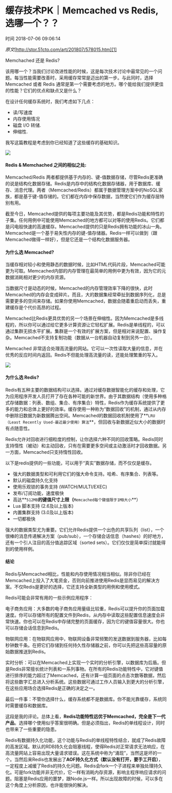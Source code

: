 # 缓存技术PK｜Memcached vs Redis, 选哪一个？？

 时间 2018-07-06 09:06:14  

_原文_[http://stor.51cto.com/art/201807/578015.htm][1]


Memchached 还是 Redis?

该用哪一个？当我们讨论改进性能的时候，这是每次技术讨论中最常见的一个问题。每当性能需要改善时，采用缓存常常是迈出的第一步。与此同时，选择Memcached 或者 Redis 通常是第一个需要考虑的地方。哪个能给我们提供更佳的性能？它们的优点和缺点又是什么？

在设计任何缓存系统时，我们考虑如下几点：

* 读/写速度
* 内存使用情况
* 磁盘 I/O 转储.
* 伸缩性.

我写这篇教程是考虑到你已经知道了这些缓存的基础知识。

![][4]

#### Redis & Memchached 之间的相似之处:

Memcached/Redis 两者都提供基于内存的、键-值数据存储，尽管Redis更准确的说是结构化数据存储。Redis是内存中的结构化数据存储器，用于数据库、缓存、消息代理。两者（Memcached/Redis）都属于数据管理方案中的NoSQL家族，都是基于键-值存储的。它们都在内存中保存数据，当然使它们作为缓存层特别有用。

截至今日，Memcached提供的每项主要功能及其优势，都是Redis功能和特性的子集。任何用例中可能使用Memcached的地方都可以对等的使用Redis。它们都是闪电般快速的高速缓存。Memcached提供的只是Redis拥有功能的冰山一角。Memcached是一个基于易失性内存的键-值存储器。Redis一样可以做到（跟Memcached做得一样好），但是它还是一个结构化数据服务器。

#### 为什么选 Memcached?

当缓存相对较小和使用静态的数据时候，比如HTML代码片段，Memcached可能更为可取。Memcached内部的内存管理在最简单的用例中更为有效，因为它的元数据消耗相对更少的内存资源。

当数据尺寸是动态的时候，Memcached的内存管理效率下降的很快，此时Memcached的内存会变成碎片。而且，大的数据集经常牵扯到数据序列化，总是需要更多的空间来存储。如果你使用Memcached，数据会随着重启动而丢失，重建缓存是个代价高昂的过程。

Memcached比Redis更具优势的另一个场景在伸缩性。因为Memcached是多线程的，所以你可以通过给它更多计算资源让它轻松扩展。Redis是单线程的，可以通过集群无损水平扩展。集群是一个有效的扩展方案，但是相对来说配置、操作复杂。Memcached不支持复制功能（数据从一台机器自动复制到另外一台）。

Memcached 非常适合处理高流量的网站。它可以一次性读取大量的信息，并在优秀的反应时间内返回。Redis不但能处理高流量的读，还能处理繁重的写入。

![][5]

#### 为什么选 Redis?

Redis有五种主要的数据结构可以选择。通过对缓存数据智能化的缓存和处理，它为应用程序开发人员打开了存在各种可能的新世界。由于其数据结构（使用多种格式存储数据：列表、数组、集合、有序集合）特性，Redis作为缓存系统提供了更多的能力和总体上更好的效率。缓存使用一种称为“数据回收”的机制，通过从内存中删除旧数据为新数据腾出空间。Memcached的数据回收机制使用了**`LRU（Least Recently Used-最近最少使用）算法`**，但回收与新数据近似大小的数据时有点随意性。

Redis允许对回收进行细粒度的控制，让你选择六种不同的回收策略。Redis同时支持惰性（被动）和主动回收，只有在需要更多空间或主动激活时才回收数据。另一方面，Memcached只支持惰性回收。

以下是redis提供的一些功能，可以用于“真实”数据存储，而不仅仅是缓存。

* 强大的数据类型和可利用它们的强大命令支持。哈希、有序集合、列表等。
* 默认的磁盘持久化支持
* 使用乐观锁的事务支持 (WATCH/MULTI/EXEC)
* 发布/订阅功能，速度极快
* 高达**`512MB`**的键值尺寸上限（**`Memcached每个键值限于1MB大小`**）
* Lua 脚本支持 (2.6及以上版本)
* 内置集群支持 (3.0及以上版本)
* 一切都极快

强大的数据类型尤为重要。它们允许Redis提供一个出色的共享队列（list），一个很棒的消息传递解决方案（pub/sub），一个存储会话信息（hashes）的好地方，还有一个引人注目的高分值追踪区域（sorted sets）。它们仅仅是简单探讨就能得到的使用样例。

#### 结论

Redis与Memcached相比，性能和内存使用情况相当相似。除非你已经在Memcached上投入了大笔资金，否则向前推进使用Redis是显而易见的解决方案。不仅Redis是更好的选择，它还支持全新类型的用例和使用模式。

Redis可能会非常有用的一些示例应用程序：

电子商务应用：大多数的电子商务应用量级比较重，Redis可以提升你的页面加载速度。你可以存储所有的配置文件到Redis，从内存中读取这些配置信息速度会非常快速。你也可以在Redis中存储完整的页面缓存，因为它的键值容量很大。你也可以存储会话信息到Redis。

物联网应用：在物联网应用中，物联网设备非常频繁的发送数据到服务器，比如每秒钟数千条。在把它们存储到任何持久性存储器之前，你可以先把这些高容量的原始数据推送到Redis。

实时分析：可以在Memcached上实现一个实时的分析引擎，以数据库为后盾。但是Redis非常擅长统计列表和一系列事物。在所有的Redis功能特性中，它对键值进行排序的能力超过了Memcached，还有计算一组页面的点击次数等数据，然后将这些数字汇总进入分析系统。这些数据可通过工作人员输入到更大的分析引擎，在这些应用场合选择Redis是正确的决定之一。

最后一件事：不管你选择什么，缓存系统都不是数据库。你不能光靠缓存，系统同时需要缓存和数据库。

这段是我的评论。总体上看，**Redis功能特性远优于Memcached，完全是下一代产品**。选择哪个使用似乎答案很明确。但是必须指出，Redis的单线程设计，同时也带来了一些重要的隐患。

Redis有数据持久化功能，这个功能与Redis的单线程特性结合，就成了Redis故障的高发区域。默认的RDB持久化会阻塞线程，使得Redis对正常请求无法响应，在高流量网站上容易出现大量请求错误。这在系统中称为“涌现”，当然这是坏的一个。当然后来Redis也发展出了**AOF持久化方式（默认没有打开，要手工开启）**，一定程度上减缓了Redis的持久化问题。Redis会fork一个子进程来单独处理持久化。可是fork功能并非无代价，它一样有消耗内存资源，影响主程序响应请求的问题。阻塞是Redis应用的噩梦，跟Node.js一样。所以出现故障的时候，可以多在这个角度上分析原因，也许能很快的解决。

[1]: http://stor.51cto.com/art/201807/578015.htm?utm_source=tuicool&utm_medium=referral
[4]: https://img0.tuicool.com/67Vje2I.jpg 
[5]: https://img2.tuicool.com/R3myUnz.jpg 